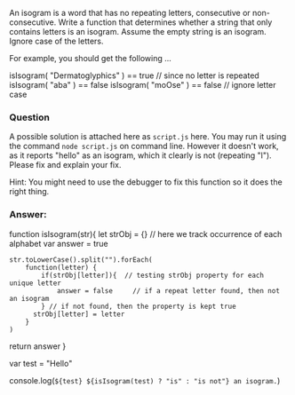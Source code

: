 An isogram is a word that has no repeating letters, consecutive or non-consecutive. Write a function that determines whether a string that only contains letters is an isogram. Assume the empty string is an isogram. Ignore case of the letters.

For example, you should get the following ...

isIsogram( "Dermatoglyphics" ) == true  // since no letter is repeated 
isIsogram( "aba" )             == false
isIsogram( "moOse" )           == false // ignore letter case

### Question

A possible solution is attached here as `script.js` here. You may run it using the command `node script.js` on command line.  However it doesn't work, as it reports "hello" as an isogram, which it clearly is not (repeating "l"). Please fix and explain your fix.

Hint: You might need to use the debugger to fix this function so it does the right thing.

### Answer:
function isIsogram(str){
    let strObj = {}          // here we track occurrence of each alphabet
    var answer = true

    str.toLowerCase().split("").forEach(
        function(letter) {
            if(strObj[letter]){  // testing strObj property for each unique letter
                answer = false     // if a repeat letter found, then not an isogram
            } // if not found, then the property is kept true
          strObj[letter] = letter
        }
    )
   return answer
}

var test = "Hello"

console.log(`${test} ${isIsogram(test) ? "is" : "is not"} an isogram.`)